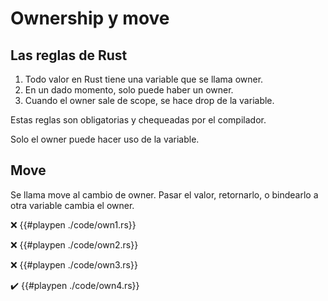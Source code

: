 # Ownership y move

## Las reglas de Rust

1. Todo valor en Rust tiene una variable que se llama owner.
2. En un dado momento, solo puede haber un owner.
3. Cuando el owner sale de scope, se hace drop de la variable.

Estas reglas son obligatorias y chequeadas por el compilador.

Solo el owner puede hacer uso de la variable.

## Move

Se llama move al cambio de owner. Pasar el valor, retornarlo, o bindearlo a otra variable cambia el owner.

❌
{{#playpen ./code/own1.rs}}

❌
{{#playpen ./code/own2.rs}}

❌
{{#playpen ./code/own3.rs}}

✔️
{{#playpen ./code/own4.rs}}
